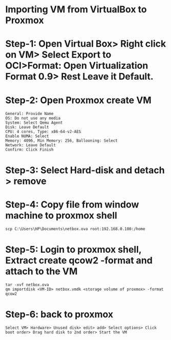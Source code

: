 # Importing VM from VirtualBox to Proxmox
# Step-1: Open Virtual Box> Right click on VM> Select Export to OCI>**Format: Open Virtualization Format 0.9**> Rest Leave it Default.

# Step-2: Open Proxmox create VM
```
General: Provide Name
OS: Do not use any media
System: Select Qemu Agent
Disk: Leave Default
CPU: 4 cores, Type: x86-64-v2-AES
Enable NUMA: Select
Memory: 4096, Min Memory: 256, Ballooning: Select
Network: Leave Default
Confirm: Click Finish
```
# Step-3: Select Hard-disk and detach > remove

# Step-4: Copy file from window machine to proxmox shell
```
scp C:\Users\HP\Documents\netbox.ova root:192.168.0.100:/home
```
# Step-5: Login to proxmox shell, Extract create qcow2 -format and attach to the VM
```
tar -xvf netbox.ova
qm importdisk <VM-ID> netbox.vmdk <storage volume of proxmox> -format qcow2
```
# Step-6: back to proxmox
```
Select VM> Hardware> Unused disk> edit> add> Select options> Click boot order> Drag hard disk to 2nd order> Start the VM
```
